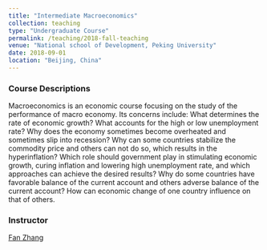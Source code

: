 ```yaml
---
title: "Intermediate Macroeconomics"
collection: teaching
type: "Undergraduate Course"
permalink: /teaching/2018-fall-teaching
venue: "National school of Development, Peking University"
date: 2018-09-01
location: "Beijing, China"
---
```


### Course Descriptions
Macroeconomics is an economic course focusing on the study of the performance of macro economy. Its concerns include: What determines the rate of economic growth? What accounts for the high or low unemployment rate? Why does the economy sometimes become overheated and sometimes slip into recession? Why can some countries stabilize the commodity price and others can not do so, which results in the hyperinflation? Which role should government play in stimulating economic growth, curing inflation and lowering high unemployment rate, and which approaches can achieve the desired results? Why do some countries have favorable balance of the current account and others adverse balance of the current account? How can economic change of one country influence on that of others.

### Instructor
[Fan Zhang](https://nsd.pku.edu.cn/szdw/fpjs/z1/262206.htm) 
